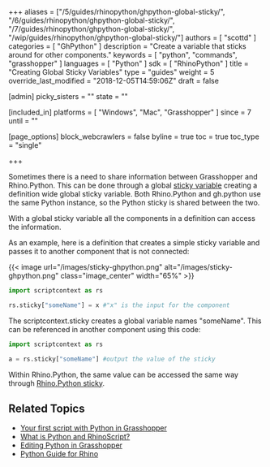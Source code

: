 +++
aliases = ["/5/guides/rhinopython/ghpython-global-sticky/", "/6/guides/rhinopython/ghpython-global-sticky/", "/7/guides/rhinopython/ghpython-global-sticky/", "/wip/guides/rhinopython/ghpython-global-sticky/"]
authors = [ "scottd" ]
categories = [ "GhPython" ]
description = "Create a variable that sticks around for other components."
keywords = [ "python", "commands", "grasshopper" ]
languages = [ "Python" ]
sdk = [ "RhinoPython" ]
title = "Creating Global Sticky Variables"
type = "guides"
weight = 5
override_last_modified = "2018-12-05T14:59:06Z"
draft = false

[admin]
picky_sisters = ""
state = ""

[included_in]
platforms = [ "Windows", "Mac", "Grasshopper" ]
since = 7
until = ""

[page_options]
block_webcrawlers = false
byline = true
toc = true
toc_type = "single"

+++

Sometimes there is a need to share information between Grasshopper and Rhino.Python.  This can be done through a global [sticky variable](http://developer.rhino3d.com/samples/rhinopython/sticky-values/) creating a definition wide global sticky variable. Both Rhino.Python and gh.python use the same Python instance, so the Python sticky is shared between the two.

With a global sticky variable all the components in a definition can access the information.

As an example, here is a definition that creates a simple sticky variable and passes it to another component that is not connected:



{{< image url="/images/sticky-ghpython.png" alt="/images/sticky-ghpython.png" class="image_center" width="65%" >}}


```python
import scriptcontext as rs

rs.sticky["someName"] = x #"x" is the input for the component

```

The scriptcontext.sticky creates a global variable names "someName".  This can be referenced in another component using this code:


```python
import scriptcontext as rs

a = rs.sticky["someName"] #output the value of the sticky

```

Within Rhino.Python, the same value can be accessed the same way through [Rhino.Python sticky](http://developer.rhino3d.com/samples/rhinopython/sticky-values/).

## Related Topics

- [Your first script with Python in Grasshopper](/guides/rhinopython/what-is-rhinopython)
- [What is Python and RhinoScript?](/guides/rhinopython/what-is-rhinopython)
- [Editing Python in Grasshopper](/guides/rhinopython/python-running-scripts)
- [Python Guide for Rhino](/guides/rhinopython/)

